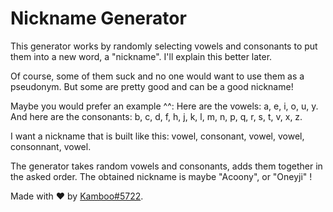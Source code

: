 # Nickname Generator

This generator works by randomly selecting vowels and consonants to put them into a new word, a "nickname". I'll explain this better later.

Of course, some of them suck and no one would want to use them as a pseudonym. But some are pretty good and can be a good nickname!

Maybe you would prefer an example ^^:
Here are the vowels: a, e, i, o, u, y.
And here are the consonants: b, c, d, f, h, j, k, l, m, n, p, q, r, s, t, v, x, z.

I want a nickname that is built like this: vowel, consonant, vowel, vowel, consonnant, vowel.


The generator takes random vowels and consonants, adds them together in the asked order. The obtained nickname is maybe "Acoony", or "Oneyji" !

Made with ❤️ by [Kamboo#5722](https://ajbot.xyz).
